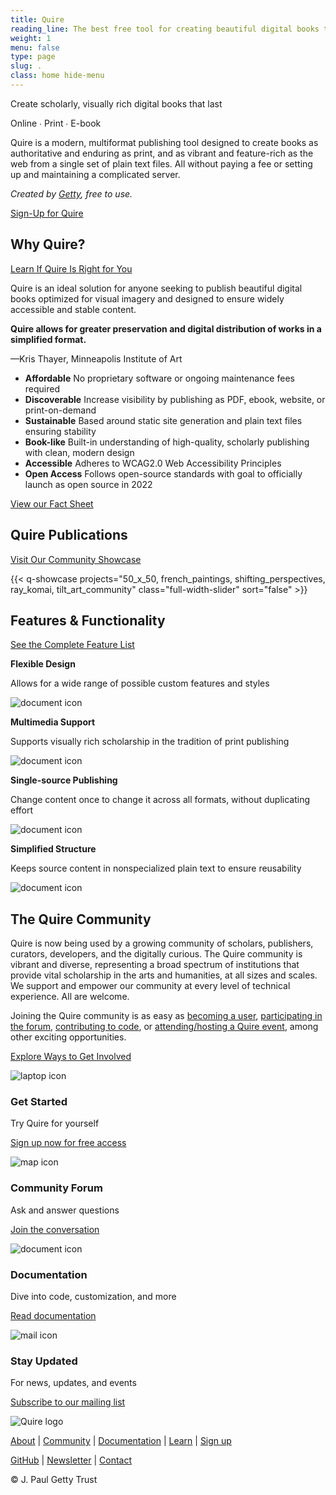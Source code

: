 ```yaml
---
title: Quire
reading_line: The best free tool for creating beautiful digital books that last.
weight: 1
menu: false
type: page
slug: .
class: home hide-menu
---
```


<div class="home-block home-block--first">


<div class="head">

Create scholarly, visually rich digital books that last

</div>
<div class="subhead">

Online ∙ Print ∙ E-book

</div>

Quire is a modern, multiformat publishing tool designed to create books as authoritative and enduring as print, and as vibrant and feature-rich as the web from a single set of plain text files. All without paying a fee or setting up and maintaining a complicated server.

*Created by [Getty](https://www.getty.edu), free to use.*

<div class="action-button">

[Sign-Up for Quire](https://docs.google.com/forms/d/e/1FAIpQLScKOJEq9ivhwizmdazjuhxBII-s-5SUsnerWmyF8VteeeRBhA/viewform)

</div>

</div>
<div class="home-block">
<div class="home-block__header">

## Why Quire?

<div class="more-link">

[Learn If Quire Is Right for You](/documentation/implementation/)

</div>
</div>
<div class="home-block__body">

Quire is an ideal solution for anyone seeking to publish beautiful digital books optimized for visual imagery and designed to ensure widely accessible and stable content.

<div class="home-block__quote">

**Quire allows for greater preservation and digital distribution of works in a simplified format.**

—Kris Thayer, Minneapolis Institute of Art

</div>
<div class="feature-list two-column">

- **Affordable** No proprietary software or ongoing maintenance fees required
- **Discoverable** Increase visibility by publishing as PDF, ebook, website, or print-on-demand
- **Sustainable** Based around static site generation and plain text files ensuring stability
- **Book-like** Built-in understanding of high-quality, scholarly publishing with clean, modern design
- **Accessible** Adheres to WCAG2.0 Web Accessibility Principles
- **Open Access** Follows open-source standards with goal to officially launch as open source in 2022

</div>

<div class="action-button">

[View our Fact Sheet](/downloads/quire-fact-sheet.pdf)

</div>

</div>
</div>

<div class="home-block">

<div class="home-block__header">

## Quire Publications

<div class="more-link">

[Visit Our Community Showcase](/community/community-showcase/)

</div>
</div>

{{< q-showcase projects="50_x_50, french_paintings, shifting_perspectives, ray_komai, tilt_art_community" class="full-width-slider" sort="false" >}}

</div>

<div class="home-block">
<div class="home-block__header">

## Features & Functionality

<div class="more-link">

[See the Complete Feature List](/about/quire/#features--functionality)

</div>
</div>
<div class="home-block__body feature-grid">

<div class="image-list">

**Flexible Design**

Allows for a wide range of possible custom features and styles

![document icon](/img/icons/document-center.png)

</div>

<div class="image-list">

**Multimedia Support**

Supports visually rich scholarship in the tradition of print publishing

![document icon](/img/icons/document-center.png)

</div>

<div class="image-list">

**Single-source Publishing**

Change content once to change it across all formats, without duplicating effort

![document icon](/img/icons/document-center.png)

</div>

<div class="image-list">

**Simplified Structure**

Keeps source content in nonspecialized plain text to ensure reusability

![document icon](/img/icons/document-center.png)

</div>

<div class="image-list">

</div>
</div>

<div class="home-block">
<div class="home-block__header">

## The Quire Community

</div>
<div class="home-block__body">

Quire is now being used by a growing community of scholars, publishers, curators, developers, and the digitally curious. The Quire community is vibrant and diverse, representing a broad spectrum of institutions that provide vital scholarship in the arts and humanities, at all sizes and scales. We support and empower our community at every level of technical experience. All are welcome.

Joining the Quire community is as easy as [becoming a user](https://docs.google.com/forms/d/e/1FAIpQLScKOJEq9ivhwizmdazjuhxBII-s-5SUsnerWmyF8VteeeRBhA/viewform), [participating in the forum](https://github.com/thegetty/quire/discussions), [contributing to code](https://github.com/thegetty/quire/blob/master/CONTRIBUTING.md), or [attending/hosting a Quire event](/community/news-events/), among other exciting opportunities.

<div class="action-button">

[Explore Ways to Get Involved](/community/join-us/)

</div>

</div>
</div>

<div class="home-block home-block--footer">

<div class="footer-grid">

<div class="footer-item">

![laptop icon](/img/icons/laptop.png)

### Get Started

Try Quire for yourself

[Sign up now for free access](https://docs.google.com/forms/d/e/1FAIpQLScKOJEq9ivhwizmdazjuhxBII-s-5SUsnerWmyF8VteeeRBhA/viewform)

</div>
<div class="footer-item">

![map icon](/img/icons/map.png)

### Community Forum

Ask and answer questions

[Join the conversation](/community/forum/)

</div>
<div class="footer-item">

![document icon](/img/icons/document.png)

### Documentation

Dive into code, customization, and more

[Read documentation](/documentation/)

</div>
<div class="footer-item">

![mail icon](/img/icons/mail.png)

### Stay Updated

For news, updates, and events

[Subscribe to our mailing list](https://newsletters.getty.edu/h/t/3482055B10CD0F24)

</div>

</div>

<div class="home-block__body">

![Quire logo](/img/quire-logo--sm.png)

[About](/about/) | [Community](/community/) | [Documentation](/documentation/) | [Learn](/learn/) | [Sign up](https://docs.google.com/forms/d/e/1FAIpQLScKOJEq9ivhwizmdazjuhxBII-s-5SUsnerWmyF8VteeeRBhA/viewform)

[GitHub](https://github.com/thegetty/quire/) | [Newsletter](https://newsletters.getty.edu/h/t/3482055B10CD0F24) | [Contact](mailto:quire@getty.edu)

© J. Paul Getty Trust

</div>
</div>
